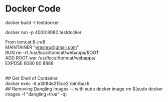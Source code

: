 # Docker Code


docker build -t testdocker .

docker run -p 4000:8080 testdocker

From tomcat:8-jre8
<br>
MAINTAINER "erashru@gmail.com"
<br>
RUN rm -rf /usr/local/tomcat/webapps/ROOT
<br>
ADD ROOT.war /usr/local/tomcat/webapps/
<br>
EXPOSE 8080 80 8888


<br>
## Get Shell of Container
<br>
docker exec -it a3084e215ce2 /bin/bash

<br>
## Removing Dangling Images -- with <none>
  sudo docker image rm $(sudo docker images -f "dangling=true" -q)
